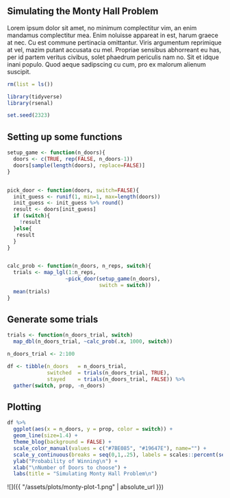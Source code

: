Simulating the Monty Hall Problem
---------------------------------

Lorem ipsum dolor sit amet, no minimum complectitur vim, an enim mandamus complectitur mea. Enim noluisse appareat in est, harum graece at nec. Cu est commune pertinacia omittantur. Viris argumentum reprimique at vel, mazim putant accusata cu mel. Propriae sensibus abhorreant eu has, per id partem veritus civibus, solet phaedrum periculis nam no. Sit et idque inani populo. Quod aeque sadipscing cu cum, pro ex malorum alienum suscipit.

``` r
rm(list = ls())

library(tidyverse)
library(rsenal)

set.seed(2323)
```

Setting up some functions
-------------------------

``` r
setup_game <- function(n_doors){
  doors <- c(TRUE, rep(FALSE, n_doors-1))
  doors[sample(length(doors), replace=FALSE)]
}


pick_door <- function(doors, switch=FALSE){
  init_guess <- runif(1, min=1, max=length(doors))
  init_guess <- init_guess %>% round()
  result <- doors[init_guess]
  if (switch){
    !result
  }else{
   result
  }
}


calc_prob <- function(n_doors, n_reps, switch){
  trials <- map_lgl(1:n_reps,
                   ~pick_door(setup_game(n_doors),
                              switch = switch))
  mean(trials)
}
```

Generate some trials
--------------------

``` r
trials <- function(n_doors_trial, switch)
  map_dbl(n_doors_trial, ~calc_prob(.x, 1000, switch))

n_doors_trial <- 2:100

df <- tibble(n_doors   = n_doors_trial,
             switched  = trials(n_doors_trial, TRUE),
             stayed    = trials(n_doors_trial, FALSE)) %>%
  gather(switch, prop, -n_doors)
```

Plotting
--------

``` r
df %>%
  ggplot(aes(x = n_doors, y = prop, color = switch)) +
  geom_line(size=1.4) +
  theme_blog(background = FALSE) +
  scale_color_manual(values = c("#7BE085", "#19647E"), name="") +
  scale_y_continuous(breaks = seq(0,1,.25), labels = scales::percent(seq(0,1,.25))) +
  ylab("Probability of Winning\n") +
  xlab("\nNumber of Doors to choose") +
  labs(title = "Simulating Monty Hall Problem\n")
```

![]({{ "/assets/plots/monty-plot-1.png" | absolute_url }})
